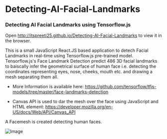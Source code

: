 # Detecting-AI-Facial-Landmarks

### Detecting AI Facial Landmarks using Tensorflow.js

Open http://itspreeti25.github.io/Detecting-AI-Facial-Landmarks to view it in the browser. 

This is a small JavaScript React.JS based application to detech Facial Landmarks in real-time using Tensorflow.js pre-trained model. Tensorflow.js's Face Landmark Detection predict 486 3D facial landmarks to baiscally infer the geometrical surface of human face i.e. detecting the coordinates representing eyes, nose, cheeks, mouth etc. and drawing a mesh separating them all.  

- More Information is available here: https://github.com/tensorflow/tfjs-models/tree/master/face-landmarks-detection

- Canvas API is used to dar the mesh over the face using JavaScript and HTML element: https://developer.mozilla.org/en-US/docs/Web/API/Canvas_API


A Facemesh is created detecting human faces.

![Image](https://github.com/itspreeti25/Detecting-AI-Facial-Landmarks/blob/main/src/facemesh.jpeg)

